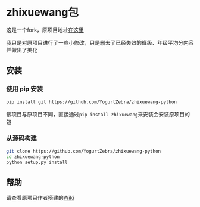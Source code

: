 # zhixuewang包

这是一个fork，原项目地址[在这里](https://github.com/anwenhu/zhixuewang-python)

我只是对原项目进行了一些小修改，只是删去了已经失效的班级、年级平均分内容并做出了美化

## 安装

### 使用 pip 安装

```bash
pip install git https://github.com/YogurtZebra/zhixuewang-python
```
该项目与原项目不同，直接通过`pip install zhixuewang`来安装会安装原项目的包

### 从源码构建

```bash
git clone https://github.com/YogurtZebra/zhixuewang-python
cd zhixuewang-python
python setup.py install
```

## 帮助

请查看原项目作者搭建的[Wiki](https://zhixuewang-python.readthedocs.io/zh_CN/latest/)


